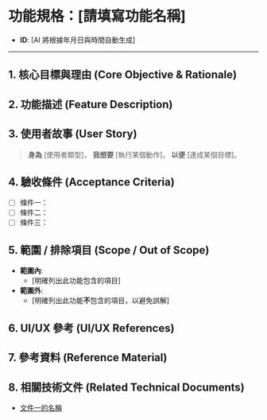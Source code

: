 # 功能規格：[請填寫功能名稱]

- **ID**: [AI 將根據年月日與時間自動生成]

---

## 1. 核心目標與理由 (Core Objective & Rationale)
<!-- 說明為什麼要做這個功能，它預期帶來什麼商業價值或使用者價值。 -->

## 2. 功能描述 (Feature Description)
<!-- 簡要描述這個功能是什麼，以及它為使用者解決了什麼問題。 -->

## 3. 使用者故事 (User Story)
> **身為** [使用者類型]，
> **我想要** [執行某個動作]，
> **以便** [達成某個目標]。

## 4. 驗收條件 (Acceptance Criteria)
<!-- 以清單的方式，列出所有必須滿足的條件，這個功能才算完成。 -->

- [ ] 條件一：
- [ ] 條件二：
- [ ] 條件三：

## 5. 範圍 / 排除項目 (Scope / Out of Scope)
- **範圍內**:
  - [明確列出此功能包含的項目]
- **範圍外**:
  - [明確列出此功能**不**包含的項目，以避免誤解]

## 6. UI/UX 參考 (UI/UX References)
<!-- 可在此處貼上設計稿的連結、截圖，或描述使用者介面與互動流程。 -->

## 7. 參考資料 (Reference Material)
<!-- 可選填，在此處放上市場分析、競品研究、或使用者訪談等參考資料的連結。 -->

## 8. 相關技術文件 (Related Technical Documents)
<!-- 可選填，在此處放上相關的技術設計文件、API 規格、或資料庫結構等文件的連結。 -->

- [文件一的名稱](請填寫文件連結)